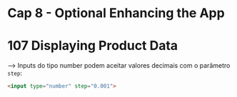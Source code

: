 # Cap 8 - Optional Enhancing the App

# 107 Displaying Product Data
--> Inputs do tipo number podem aceitar valores decimais com o parâmetro `step`:
```html
<input type="number" step="0.001">
```
